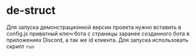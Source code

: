 # de-struct
Для запуска демонстрационной версии проекта нужно вставить в config.js приватный ключ бота с страницы заранее созданного бота в приложениях Discord, а так же id клиента.
Для запуска использовать скрипт ```run```
